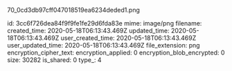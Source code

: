70_0cd3db97cff047018519ea6234deded1.png

id: 3cc6f726dea84f9f9fe1fe29d6fda83e
mime: image/png
filename: 
created_time: 2020-05-18T06:13:43.469Z
updated_time: 2020-05-18T06:13:43.469Z
user_created_time: 2020-05-18T06:13:43.469Z
user_updated_time: 2020-05-18T06:13:43.469Z
file_extension: png
encryption_cipher_text: 
encryption_applied: 0
encryption_blob_encrypted: 0
size: 30282
is_shared: 0
type_: 4
